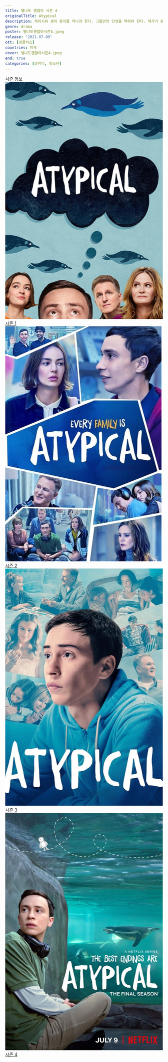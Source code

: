 ```yaml
---
title: 별나도 괜찮아 시즌 4
originalTitle: Atypical
description: 케이시와 샘이 둥지를 떠나려 한다. 그들만의 인생을 택하려 한다. 제각기 중요한 결단의 순간을 앞둔 가드너 가족. 그들에겐 어떤 삶이 펼쳐질까. 그래도 서로가 있다는 사실, 잊지 말기를.
genre: drama
poster: 별나도괜찮아시즌4.jpeg
release: "2021.07.09"
ott: [넷플릭스]
countries: 미국
cover: 별나도괜찮아시즌4.jpeg
end: true
categories: [코미디, 청소년]
---
```


<div class="title bold">시즌 정보</div>

<div class="season-list">
<div class="item">
<a href="https://lesflix.github.io/drama/별나도괜찮아시즌1" >
<img src="/poster/별나도괜찮아시즌1.jpeg" alt="별나도괜찮아시즌1 포스터 ">
시즌 1</a>
</div>

<div class="item">
<a href="https://lesflix.github.io/drama/별나도괜찮아시즌2" >
<img src="/poster/별나도괜찮아시즌2.jpeg" alt="별나도괜찮아시즌2 포스터 ">
시즌 2</a>
</div>
<div class="item">
<a href="https://lesflix.github.io/drama/별나도괜찮아시즌3" >
<img src="/poster/별나도괜찮아시즌3.jpeg" alt="별나도괜찮아시즌3 포스터 ">
시즌 3</a>
</div>

<div class="item">
<a href="https://lesflix.github.io/drama/별나도괜찮아시즌4" >
<img src="/poster/별나도괜찮아시즌4.jpeg" alt="별나도괜찮아시즌4 포스터 ">
시즌 4</a>
</div>
</div>

